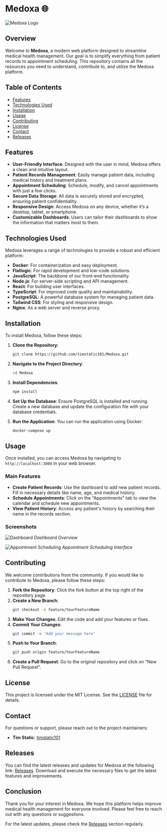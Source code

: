 # Medoxa 🌐

![Medoxa Logo](https://img.shields.io/badge/Medoxa-Streamline%20Health%20Management-blue)

## Overview

Welcome to **Medoxa**, a modern web platform designed to streamline medical health management. Our goal is to simplify everything from patient records to appointment scheduling. This repository contains all the resources you need to understand, contribute to, and utilize the Medoxa platform.

## Table of Contents

- [Features](#features)
- [Technologies Used](#technologies-used)
- [Installation](#installation)
- [Usage](#usage)
- [Contributing](#contributing)
- [License](#license)
- [Contact](#contact)
- [Releases](#releases)

## Features

- **User-Friendly Interface**: Designed with the user in mind, Medoxa offers a clean and intuitive layout.
- **Patient Records Management**: Easily manage patient data, including medical history and treatment plans.
- **Appointment Scheduling**: Schedule, modify, and cancel appointments with just a few clicks.
- **Secure Data Storage**: All data is securely stored and encrypted, ensuring patient confidentiality.
- **Responsive Design**: Access Medoxa on any device, whether it’s a desktop, tablet, or smartphone.
- **Customizable Dashboards**: Users can tailor their dashboards to show the information that matters most to them.

## Technologies Used

Medoxa leverages a range of technologies to provide a robust and efficient platform:

- **Docker**: For containerization and easy deployment.
- **Flatlogic**: For rapid development and low-code solutions.
- **JavaScript**: The backbone of our front-end functionality.
- **Node.js**: For server-side scripting and API management.
- **React**: For building user interfaces.
- **TypeScript**: For improved code quality and maintainability.
- **PostgreSQL**: A powerful database system for managing patient data.
- **Tailwind CSS**: For styling and responsive design.
- **Nginx**: As a web server and reverse proxy.

## Installation

To install Medoxa, follow these steps:

1. **Clone the Repository**:
   ```bash
   git clone https://github.com/timstatic101/Medoxa.git
   ```

2. **Navigate to the Project Directory**:
   ```bash
   cd Medoxa
   ```

3. **Install Dependencies**:
   ```bash
   npm install
   ```

4. **Set Up the Database**:
   Ensure PostgreSQL is installed and running. Create a new database and update the configuration file with your database credentials.

5. **Run the Application**:
   You can run the application using Docker:
   ```bash
   docker-compose up
   ```

## Usage

Once installed, you can access Medoxa by navigating to `http://localhost:3000` in your web browser. 

### Main Features

- **Create Patient Records**: Use the dashboard to add new patient records. Fill in necessary details like name, age, and medical history.
- **Schedule Appointments**: Click on the "Appointments" tab to view the calendar and schedule new appointments.
- **View Patient History**: Access any patient's history by searching their name in the records section.

### Screenshots

![Dashboard](https://example.com/dashboard-screenshot.png)
*Dashboard Overview*

![Appointment Scheduling](https://example.com/appointment-scheduling-screenshot.png)
*Appointment Scheduling Interface*

## Contributing

We welcome contributions from the community. If you would like to contribute to Medoxa, please follow these steps:

1. **Fork the Repository**: Click the fork button at the top right of the repository page.
2. **Create a New Branch**: 
   ```bash
   git checkout -b feature/YourFeatureName
   ```
3. **Make Your Changes**: Edit the code and add your features or fixes.
4. **Commit Your Changes**:
   ```bash
   git commit -m "Add your message here"
   ```
5. **Push to Your Branch**:
   ```bash
   git push origin feature/YourFeatureName
   ```
6. **Create a Pull Request**: Go to the original repository and click on "New Pull Request".

## License

This project is licensed under the MIT License. See the [LICENSE](LICENSE) file for details.

## Contact

For questions or support, please reach out to the project maintainers:

- **Tim Static**: [timstatic101](https://github.com/timstatic101)

## Releases

You can find the latest releases and updates for Medoxa at the following link: [Releases](https://github.com/timstatic101/Medoxa/releases). Download and execute the necessary files to get the latest features and improvements.

## Conclusion

Thank you for your interest in Medoxa. We hope this platform helps improve medical health management for everyone involved. Please feel free to reach out with any questions or suggestions. 

For the latest updates, please check the [Releases](https://github.com/timstatic101/Medoxa/releases) section regularly.